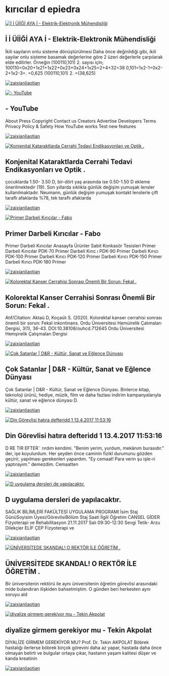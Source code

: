 # kırıcılar d epiedra
<a href="https://mnn.zoosnet.net/LR/Chatpre.aspx?id=MNN94995150&p=https://topgrinding.com/" target="_blank">![İ İ ÜİİĞİ AYA İ - Elektrik-Elektronik Mühendisliği](https://github.com/technlg/images/blob/main/5.jpg)</a>
## İ İ ÜİİĞİ AYA İ - Elektrik-Elektronik Mühendisliği
İkili sayıların onlu sisteme dönüştürülmesi Daha önce değinildiği gibi, ikili sayılar onlu sisteme basamak değerlerine göre 2 üzeri değerlerle çarpılarak elde edilirler. Örneğin (100110,101) 2. sayısı için; 100110=0x20+1x21+1x22+0x23+0x24+1x25=2+4+32=38 0,101=1x2-1+0x2-2+1x2-3=. =0,625 (100110,101) 2. =(38,625)
<a href="https://mnn.zoosnet.net/LR/Chatpre.aspx?id=MNN94995150&p=https://topgrinding.com/" target="_blank"><img src="https://github.com/technlg/images/raw/main/chat11.jpg" alt="zaixianliaotian"/></a><a href="//whatsapp.shibangsoft.com/WhatsApp.php" ><img src="https://github.com/technlg/images/raw/main/chat11.png" alt=""></a>
<a href="https://mnn.zoosnet.net/LR/Chatpre.aspx?id=MNN94995150&p=https://topgrinding.com/" target="_blank">![- YouTube](https://github.com/technlg/images/blob/main/15.jpg)</a>
## - YouTube
About Press Copyright Contact us Creators Advertise Developers Terms Privacy Policy & Safety How YouTube works Test new features
<a href="https://mnn.zoosnet.net/LR/Chatpre.aspx?id=MNN94995150&p=https://topgrinding.com/" target="_blank"><img src="https://github.com/technlg/images/raw/main/chat11.jpg" alt="zaixianliaotian"/></a><a href="//whatsapp.shibangsoft.com/WhatsApp.php" ><img src="https://github.com/technlg/images/raw/main/chat11.png" alt=""></a>
<a href="https://mnn.zoosnet.net/LR/Chatpre.aspx?id=MNN94995150&p=https://topgrinding.com/" target="_blank">![Konjenital Kataraktlarda Cerrahi Tedavi Endikasyonları ve Optik .](https://github.com/technlg/images/blob/main/22.jpg)</a>
## Konjenital Kataraktlarda Cerrahi Tedavi Endikasyonları ve Optik .
çocuklarda 1.50- 3.50 D, bir-dört yaş arasında ise 0.50-1.50 D ekleme önerilmektedir (19). Son yıllarda sıklıkla günlük değişim yumuşak lensler kullanılmaktadır. Neumann, günlük değişim yumuşak kontakt lenslerle çift taraflı afaklarda %78, tek taraflı afaklarda
<a href="https://mnn.zoosnet.net/LR/Chatpre.aspx?id=MNN94995150&p=https://topgrinding.com/" target="_blank"><img src="https://github.com/technlg/images/raw/main/chat11.jpg" alt="zaixianliaotian"/></a><a href="//whatsapp.shibangsoft.com/WhatsApp.php" ><img src="https://github.com/technlg/images/raw/main/chat11.png" alt=""></a>
<a href="https://mnn.zoosnet.net/LR/Chatpre.aspx?id=MNN94995150&p=https://topgrinding.com/" target="_blank">![Primer Darbeli Kırıcılar - Fabo](https://github.com/technlg/images/blob/main/41.jpg)</a>
## Primer Darbeli Kırıcılar - Fabo
Primer Darbeli Kırıcılar Anasayfa Ürünler Sabit Konkasör Tesisleri Primer Darbeli Kırıcılar PDK-70 Primer Darbeli Kırıc ı PDK-90 Primer Darbeli Kırıcı PDK-100 Primer Darbeli Kırıcı PDK-120 Primer Darbeli Kırıcı PDK-150 Primer Darbeli Kırıcı PDK-180 Primer 
<a href="https://mnn.zoosnet.net/LR/Chatpre.aspx?id=MNN94995150&p=https://topgrinding.com/" target="_blank"><img src="https://github.com/technlg/images/raw/main/chat11.jpg" alt="zaixianliaotian"/></a><a href="//whatsapp.shibangsoft.com/WhatsApp.php" ><img src="https://github.com/technlg/images/raw/main/chat11.png" alt=""></a>
<a href="https://mnn.zoosnet.net/LR/Chatpre.aspx?id=MNN94995150&p=https://topgrinding.com/" target="_blank">![Kolorektal Kanser Cerrahisi Sonrası Önemli Bir Sorun: Fekal .](https://github.com/technlg/images/blob/main/41.jpg)</a>
## Kolorektal Kanser Cerrahisi Sonrası Önemli Bir Sorun: Fekal .
Atıf/Citation: Aktaú D, Koçaúlı S. (2020). Kolorektal kanser cerrahisi sonrası önemli bir sorun: Fekal inkontinans. Ordu Üniversitesi Hemúirelik Çalımaları Dergisi, 3(1), 36-43. DOI:10.38108/ouhcd.712645 Ordu Üniversitesi Hemşirelik Çalışmaları Dergisi
<a href="https://mnn.zoosnet.net/LR/Chatpre.aspx?id=MNN94995150&p=https://topgrinding.com/" target="_blank"><img src="https://github.com/technlg/images/raw/main/chat11.jpg" alt="zaixianliaotian"/></a><a href="//whatsapp.shibangsoft.com/WhatsApp.php" ><img src="https://github.com/technlg/images/raw/main/chat11.png" alt=""></a>
<a href="https://mnn.zoosnet.net/LR/Chatpre.aspx?id=MNN94995150&p=https://topgrinding.com/" target="_blank">![Çok Satanlar | D&R - Kültür, Sanat ve Eğlence Dünyası](https://github.com/technlg/images/blob/main/38.jpg)</a>
## Çok Satanlar | D&R - Kültür, Sanat ve Eğlence Dünyası
Çok Satanlar | D&R - Kültür, Sanat ve Eğlence Dünyası. Binlerce kitap, teknoloji ürünü, hediye, müzik, film ve daha fazlası indirim kampanyalarıyla kültür, sanat ve eğlence dünyası D.
<a href="https://mnn.zoosnet.net/LR/Chatpre.aspx?id=MNN94995150&p=https://topgrinding.com/" target="_blank"><img src="https://github.com/technlg/images/raw/main/chat11.jpg" alt="zaixianliaotian"/></a><a href="//whatsapp.shibangsoft.com/WhatsApp.php" ><img src="https://github.com/technlg/images/raw/main/chat11.png" alt=""></a>
<a href="https://mnn.zoosnet.net/LR/Chatpre.aspx?id=MNN94995150&p=https://topgrinding.com/" target="_blank">![Din Görevlisi hatıra defteridd 1 13.4.2017 11:53:16](https://github.com/technlg/images/blob/main/37.jpg)</a>
## Din Görevlisi hatıra defteridd 1 13.4.2017 11:53:16
D RE TIR EFTER˜ rırdım kendimi. "Benim yerim, yurdum, mekânım burasıdır." der, işe koyulurdum. Her şeyden önce caminin fizikî durumunu gözden geçirir, yapılması gerekenleri yapardım. "Ey cemaat! Para verin şu işle-ri yaptırayım." demezdim. Cemaatten
<a href="https://mnn.zoosnet.net/LR/Chatpre.aspx?id=MNN94995150&p=https://topgrinding.com/" target="_blank"><img src="https://github.com/technlg/images/raw/main/chat11.jpg" alt="zaixianliaotian"/></a><a href="//whatsapp.shibangsoft.com/WhatsApp.php" ><img src="https://github.com/technlg/images/raw/main/chat11.png" alt=""></a>
<a href="https://mnn.zoosnet.net/LR/Chatpre.aspx?id=MNN94995150&p=https://topgrinding.com/" target="_blank">![D uygulama dersleri de yapılacaktır.](https://github.com/technlg/images/blob/main/34.jpg)</a>
## D uygulama dersleri de yapılacaktır.
SAĞLIK BİLİMLERİ FAKÜLTESİ UYGULAMA PROGRAMI İsim Staj GünüSoyisim Üyesi/GörevlisiBölüm Staj Saati İlgili Öğretim CANSEL GİDER Fizyoterapi ve Rehabilitasyon 21.11.2017 Salı 09:30-12:30 Sevgi Tetik- Arzu Dilekçier ELİF ÇEP Fizyoterapi ve
<a href="https://mnn.zoosnet.net/LR/Chatpre.aspx?id=MNN94995150&p=https://topgrinding.com/" target="_blank"><img src="https://github.com/technlg/images/raw/main/chat11.jpg" alt="zaixianliaotian"/></a><a href="//whatsapp.shibangsoft.com/WhatsApp.php" ><img src="https://github.com/technlg/images/raw/main/chat11.png" alt=""></a>
<a href="https://mnn.zoosnet.net/LR/Chatpre.aspx?id=MNN94995150&p=https://topgrinding.com/" target="_blank">![ÜNİVERSİTEDE SKANDAL! O REKTÖR İLE ÖĞRETİM .](https://github.com/technlg/images/blob/main/51.jpg)</a>
## ÜNİVERSİTEDE SKANDAL! O REKTÖR İLE ÖĞRETİM .
Bir üniversitenin rektörü ile aynı üniversitenin öğretim görevlisi arasındaki mide bulandıran ilişkiden bahsetmiştim. O günden beri herkesten aynı soruyu ald
<a href="https://mnn.zoosnet.net/LR/Chatpre.aspx?id=MNN94995150&p=https://topgrinding.com/" target="_blank"><img src="https://github.com/technlg/images/raw/main/chat11.jpg" alt="zaixianliaotian"/></a><a href="//whatsapp.shibangsoft.com/WhatsApp.php" ><img src="https://github.com/technlg/images/raw/main/chat11.png" alt=""></a>
<a href="https://mnn.zoosnet.net/LR/Chatpre.aspx?id=MNN94995150&p=https://topgrinding.com/" target="_blank">![diyalize girmem gerekiyor mu - Tekin Akpolat](https://github.com/technlg/images/blob/main/3.jpg)</a>
## diyalize girmem gerekiyor mu - Tekin Akpolat
 DİYALİZE GİRMEM GEREKİYOR MU? Prof. Dr. Tekin AKPOLAT Böbrek hastalığı ilerlerse böbrek birçok görevini daha az yapar, hastada daha önce olmayan belirti ve bulgular ortaya çıkar, hastanın yaşam kalitesi düşer ve kanda kreatinin
<a href="https://mnn.zoosnet.net/LR/Chatpre.aspx?id=MNN94995150&p=https://topgrinding.com/" target="_blank"><img src="https://github.com/technlg/images/raw/main/chat11.jpg" alt="zaixianliaotian"/></a><a href="//whatsapp.shibangsoft.com/WhatsApp.php" ><img src="https://github.com/technlg/images/raw/main/chat11.png" alt=""></a>
